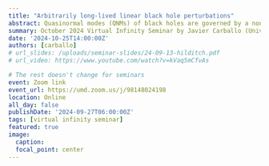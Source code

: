 ```yaml
---
title: "Arbitrarily long-lived linear black hole perturbations"
abstract: Quasinormal modes (QNMs) of black holes are governed by a non-normal Hamiltonian with respect to a natural choice of inner product, and thus do not form a complete and orthogonal basis. I will show that non-orthogonality leads to the existence of arbitrarily long-lived linear perturbations constructed from finite sums of M QNMs, whose lifetimes scale as log(M). Such perturbations are realised as localised energy packets travelling along the future horizon (and future null infinity). I will discuss simple analytical examples for a massive scalar field in the static patch of de Sitter, as well as numerical examples for gravitational perturbations in the Schwarzschild black hole, using hyperboloidal foliations.
summary: October 2024 Virtual Infinity Seminar by Javier Carballo (University of Southampton)
date: '2024-10-25T14:00:00Z'
authors: [carballo]
# url_slides: /uploads/seminar-slides/24-09-13-hilditch.pdf
# url_video: https://www.youtube.com/watch?v=kVaq5mCfvAs

# The rest doesn't change for seminars
event: Zoom link
event_url: https://umd.zoom.us/j/98148024198
location: Online
all_day: false
publishDate: '2024-09-27T06:00:00Z'
tags: [virtual infinity seminar]
featured: true
image:  
  caption:
  focal_point: center
---
```

